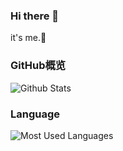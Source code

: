 ### Hi there 👋
it's me.🌱

### GitHub概览
![Github Stats](https://github-readme-stats.vercel.app/api?username=tiestring&theme=cobalt&count_private=true)
### Language
![Most Used Languages](https://github-readme-stats.vercel.app/api/top-langs/?username=tiestring&theme=dark&layout=compact)
<!--
**TieString/TieString** is a ✨ _special_ ✨ repository because its `README.md` (this file) appears on your GitHub profile.

Here are some ideas to get you started:

- 🔭 I’m currently working on ...
- 🌱 I’m currently learning ...
- 👯 I’m looking to collaborate on ...
- 🤔 I’m looking for help with ...
- 💬 Ask me about ...
- 📫 How to reach me: ...
- 😄 Pronouns: ...
- ⚡ Fun fact: ...
-->

